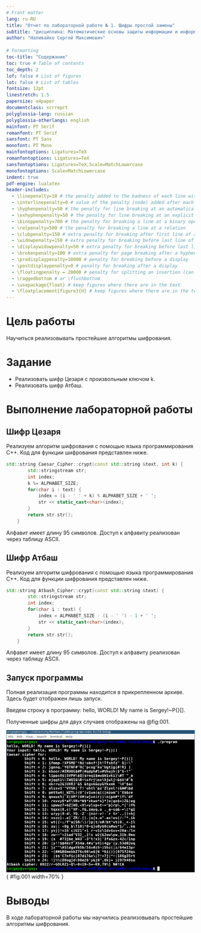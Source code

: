 ```yaml
---
# Front matter
lang: ru-RU
title: "Отчет по лабораторной работе № 1. Шифры простой замены"
subtitle: "дисциплина: Математические основы защиты информации и информационной безопасности"
author: "Наливайко Сергей Максимович"

# Formatting
toc-title: "Содержание"
toc: true # Table of contents
toc_depth: 2
lof: false # List of figures
lot: false # List of tables
fontsize: 12pt
linestretch: 1.5
papersize: a4paper
documentclass: scrreprt
polyglossia-lang: russian
polyglossia-otherlangs: english
mainfont: PT Serif
romanfont: PT Serif
sansfont: PT Sans
monofont: PT Mono
mainfontoptions: Ligatures=TeX
romanfontoptions: Ligatures=TeX
sansfontoptions: Ligatures=TeX,Scale=MatchLowercase
monofontoptions: Scale=MatchLowercase
indent: true
pdf-engine: lualatex
header-includes:
  - \linepenalty=10 # the penalty added to the badness of each line within a paragraph (no associated penalty node) Increasing the value makes tex try to have fewer lines in the paragraph.
  - \interlinepenalty=0 # value of the penalty (node) added after each line of a paragraph.
  - \hyphenpenalty=50 # the penalty for line breaking at an automatically inserted hyphen
  - \exhyphenpenalty=50 # the penalty for line breaking at an explicit hyphen
  - \binoppenalty=700 # the penalty for breaking a line at a binary operator
  - \relpenalty=500 # the penalty for breaking a line at a relation
  - \clubpenalty=150 # extra penalty for breaking after first line of a paragraph
  - \widowpenalty=150 # extra penalty for breaking before last line of a paragraph
  - \displaywidowpenalty=50 # extra penalty for breaking before last line before a display math
  - \brokenpenalty=100 # extra penalty for page breaking after a hyphenated line
  - \predisplaypenalty=10000 # penalty for breaking before a display
  - \postdisplaypenalty=0 # penalty for breaking after a display
  - \floatingpenalty = 20000 # penalty for splitting an insertion (can only be split footnote in standard LaTeX)
  - \raggedbottom # or \flushbottom
  - \usepackage{float} # keep figures where there are in the text
  - \floatplacement{figure}{H} # keep figures where there are in the text
---
```


# Цель работы

Научиться реализовывать простейшие алгоритмы шифрования.

# Задание

- Реализовать шифр Цезаря с произвольным ключом k.
- Реализовать шифр Атбаш.


# Выполнение лабораторной работы

## Шифр Цезаря

Реализуем алгоритм шифрования с помощью языка программирования C++. Код для функции шифрования представлен ниже.

```c++
std::string Caesar_Cipher::crypt(const std::string &text, int k) {
        std::stringstream str;
        int index;
        k %= ALPHABET_SIZE;
        for(char i : text) {
            index = (i - ' ' + k) % ALPHABET_SIZE + ' ';
            str << static_cast<char>(index);
        }
        return str.str();
    }
```

Алфавит имеет длину 95 символов. Доступ к алфавиту реализован через таблицу ASCII.



## Шифр Атбаш

Реализуем алгоритм шифрования с помощью языка программирования C++. Код для функции шифрования представлен ниже.

```c++
std::string Atbash_Cipher::crypt(const std::string &text) {
        std::stringstream str;
        int index;
        for(char i : text) {
            index = ALPHABET_SIZE - (i - ' ') - 1 + ' ';
            str << static_cast<char>(index);
        }
        return str.str();
    }
```

Алфавит имеет длину 95 символов. Доступ к алфавиту реализован через таблицу ASCII.

## Запуск программы

Полная реализация программы находится в прикрепленном архиве. Здесь будет отображен лишь запуск. 

Введем строку в программу: hello, WORLD! My name is Sergey!~P{}[].

Полученные шифры для двух случаев отображены на @fig:001. 

![Запуск программы](../img/1.png){ #fig:001 width=70% }

# Выводы

В ходе лабораторной работы мы научились реализовывать простейшие алгоритмы шифрования.
